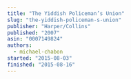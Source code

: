 ```yaml
---
title: "The Yiddish Policeman’s Union"
slug: "the-yiddish-policeman-s-union"
publisher: "Harper/Collins"
published: "2007"
asin: "0007149824"
authors:
  - michael-chabon
started: "2015-08-03"
finished: "2015-08-16"
---
```


